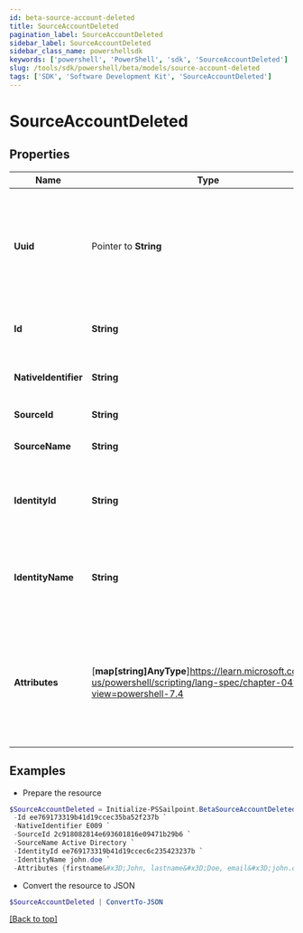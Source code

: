 ```yaml
---
id: beta-source-account-deleted
title: SourceAccountDeleted
pagination_label: SourceAccountDeleted
sidebar_label: SourceAccountDeleted
sidebar_class_name: powershellsdk
keywords: ['powershell', 'PowerShell', 'sdk', 'SourceAccountDeleted'] 
slug: /tools/sdk/powershell/beta/models/source-account-deleted
tags: ['SDK', 'Software Development Kit', 'SourceAccountDeleted']
---
```



# SourceAccountDeleted

## Properties

Name | Type | Description | Notes
------------ | ------------- | ------------- | -------------
**Uuid** |  Pointer to **String** | Source unique identifier for the identity. UUID is generated by the source system. | [optional] 
**Id** |  **String** | SailPoint generated unique identifier. | [required]
**NativeIdentifier** |  **String** | Unique ID of the account on the source. | [required]
**SourceId** |  **String** | The ID of the source. | [required]
**SourceName** |  **String** | The name of the source. | [required]
**IdentityId** |  **String** | The ID of the identity that is correlated with this account. | [required]
**IdentityName** |  **String** | The name of the identity that is correlated with this account. | [required]
**Attributes** |  [**map[string]AnyType**]https://learn.microsoft.com/en-us/powershell/scripting/lang-spec/chapter-04?view=powershell-7.4 | The attributes of the account. The contents of attributes depends on the account schema for the source. | [required]

## Examples

- Prepare the resource
```powershell
$SourceAccountDeleted = Initialize-PSSailpoint.BetaSourceAccountDeleted  -Uuid b7264868-7201-415f-9118-b581d431c688 `
 -Id ee769173319b41d19ccec35ba52f237b `
 -NativeIdentifier E009 `
 -SourceId 2c918082814e693601816e09471b29b6 `
 -SourceName Active Directory `
 -IdentityId ee769173319b41d19ccec6c235423237b `
 -IdentityName john.doe `
 -Attributes {firstname&#x3D;John, lastname&#x3D;Doe, email&#x3D;john.doe@gmail.com, department&#x3D;Sales, displayName&#x3D;John Doe, created&#x3D;2020-04-27T16:48:33.597Z, employeeNumber&#x3D;E009, uid&#x3D;E009, inactive&#x3D;true, phone&#x3D;null, identificationNumber&#x3D;E009}
```

- Convert the resource to JSON
```powershell
$SourceAccountDeleted | ConvertTo-JSON
```


[[Back to top]](#) 

